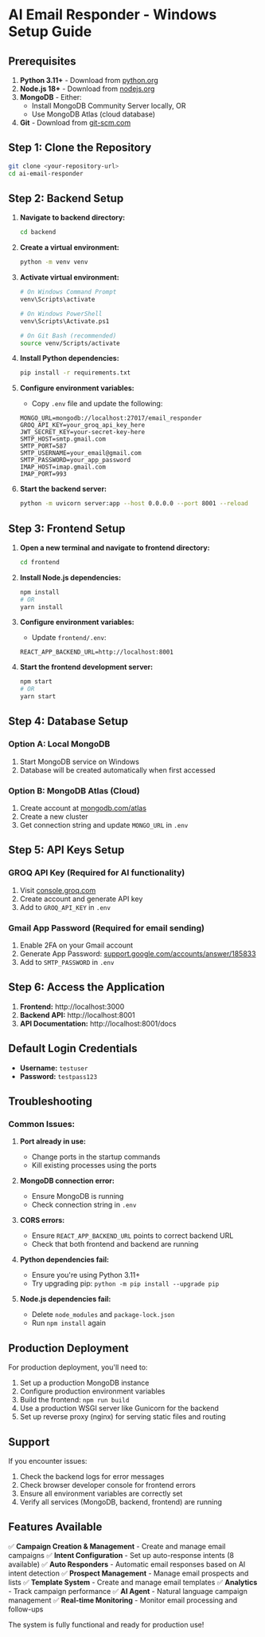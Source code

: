 # AI Email Responder - Windows Setup Guide

## Prerequisites

1. **Python 3.11+** - Download from [python.org](https://python.org)
2. **Node.js 18+** - Download from [nodejs.org](https://nodejs.org)  
3. **MongoDB** - Either:
   - Install MongoDB Community Server locally, OR
   - Use MongoDB Atlas (cloud database)
4. **Git** - Download from [git-scm.com](https://git-scm.com)

## Step 1: Clone the Repository

```bash
git clone <your-repository-url>
cd ai-email-responder
```

## Step 2: Backend Setup

1. **Navigate to backend directory:**
   ```bash
   cd backend
   ```

2. **Create a virtual environment:**
   ```bash
   python -m venv venv
   ```

3. **Activate virtual environment:**
   ```bash
   # On Windows Command Prompt
   venv\Scripts\activate
   
   # On Windows PowerShell
   venv\Scripts\Activate.ps1
   
   # On Git Bash (recommended)
   source venv/Scripts/activate
   ```

4. **Install Python dependencies:**
   ```bash
   pip install -r requirements.txt
   ```

5. **Configure environment variables:**
   - Copy `.env` file and update the following:
   ```env
   MONGO_URL=mongodb://localhost:27017/email_responder
   GROQ_API_KEY=your_groq_api_key_here
   JWT_SECRET_KEY=your-secret-key-here
   SMTP_HOST=smtp.gmail.com
   SMTP_PORT=587
   SMTP_USERNAME=your_email@gmail.com
   SMTP_PASSWORD=your_app_password
   IMAP_HOST=imap.gmail.com
   IMAP_PORT=993
   ```

6. **Start the backend server:**
   ```bash
   python -m uvicorn server:app --host 0.0.0.0 --port 8001 --reload
   ```

## Step 3: Frontend Setup

1. **Open a new terminal and navigate to frontend directory:**
   ```bash
   cd frontend
   ```

2. **Install Node.js dependencies:**
   ```bash
   npm install
   # OR
   yarn install
   ```

3. **Configure environment variables:**
   - Update `frontend/.env`:
   ```env
   REACT_APP_BACKEND_URL=http://localhost:8001
   ```

4. **Start the frontend development server:**
   ```bash
   npm start
   # OR  
   yarn start
   ```

## Step 4: Database Setup

### Option A: Local MongoDB
1. Start MongoDB service on Windows
2. Database will be created automatically when first accessed

### Option B: MongoDB Atlas (Cloud)
1. Create account at [mongodb.com/atlas](https://mongodb.com/atlas)
2. Create a new cluster
3. Get connection string and update `MONGO_URL` in `.env`

## Step 5: API Keys Setup

### GROQ API Key (Required for AI functionality)
1. Visit [console.groq.com](https://console.groq.com)
2. Create account and generate API key
3. Add to `GROQ_API_KEY` in `.env`

### Gmail App Password (Required for email sending)
1. Enable 2FA on your Gmail account
2. Generate App Password: [support.google.com/accounts/answer/185833](https://support.google.com/accounts/answer/185833)
3. Add to `SMTP_PASSWORD` in `.env`

## Step 6: Access the Application

1. **Frontend:** http://localhost:3000
2. **Backend API:** http://localhost:8001
3. **API Documentation:** http://localhost:8001/docs

## Default Login Credentials

- **Username:** `testuser`
- **Password:** `testpass123`

## Troubleshooting

### Common Issues:

1. **Port already in use:**
   - Change ports in the startup commands
   - Kill existing processes using the ports

2. **MongoDB connection error:**
   - Ensure MongoDB is running
   - Check connection string in `.env`

3. **CORS errors:**
   - Ensure `REACT_APP_BACKEND_URL` points to correct backend URL
   - Check that both frontend and backend are running

4. **Python dependencies fail:**
   - Ensure you're using Python 3.11+
   - Try upgrading pip: `python -m pip install --upgrade pip`

5. **Node.js dependencies fail:**
   - Delete `node_modules` and `package-lock.json`
   - Run `npm install` again

## Production Deployment

For production deployment, you'll need to:

1. Set up a production MongoDB instance
2. Configure production environment variables
3. Build the frontend: `npm run build`
4. Use a production WSGI server like Gunicorn for the backend
5. Set up reverse proxy (nginx) for serving static files and routing

## Support

If you encounter issues:
1. Check the backend logs for error messages
2. Check browser developer console for frontend errors
3. Ensure all environment variables are correctly set
4. Verify all services (MongoDB, backend, frontend) are running

## Features Available

✅ **Campaign Creation & Management** - Create and manage email campaigns
✅ **Intent Configuration** - Set up auto-response intents (8 available)
✅ **Auto Responders** - Automatic email responses based on AI intent detection
✅ **Prospect Management** - Manage email prospects and lists
✅ **Template System** - Create and manage email templates
✅ **Analytics** - Track campaign performance
✅ **AI Agent** - Natural language campaign management
✅ **Real-time Monitoring** - Monitor email processing and follow-ups

The system is fully functional and ready for production use!